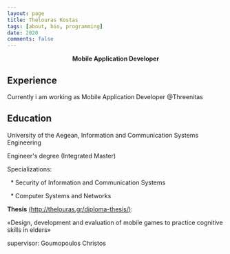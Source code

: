 ```yaml
---
layout: page
title: Thelouras Kostas
tags: [about, bio, programming]
date: 2020
comments: false
---
```

    
<center><a><b> Mobile Application Developer  </b></a> </center>

## Experience
Currently i am working as Mobile Application Developer @Threenitas
 
## Education

University of the Aegean, Information and Communication Systems Engineering

Engineer's degree (Integrated Master)

Specializations:

&nbsp;&nbsp;* Security of Information and Communication Systems

&nbsp;&nbsp;* Computer Systems and Networks


**Thesis** [(http://thelouras.gr/diploma-thesis/)](http://thelouras.gr/diploma-thesis/):

«Design, development and evaluation of mobile games to practice cognitive skills in elders»

supervisor: Goumopoulos Christos
